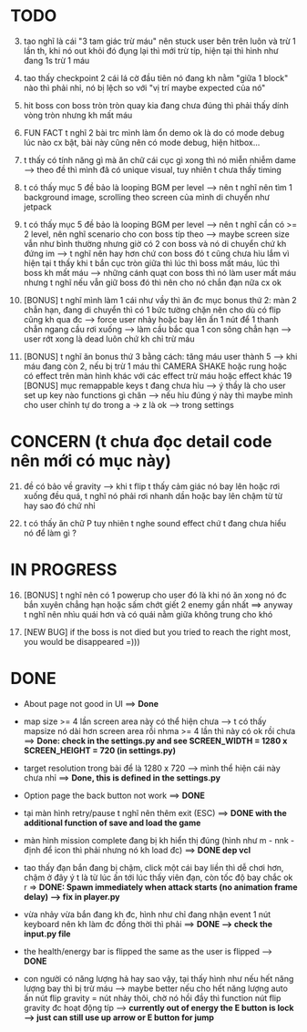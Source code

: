 # TODO

3. tao nghĩ là cái "3 tam giác trừ máu" nên stuck user bên trên luôn và trừ 1 lần th, khi nó out khỏi đó đụng lại thì mới trừ típ, hiện tại thì hình như đang 1s trừ 1 máu 

5. tao thấy checkpoint 2 cái lá cờ đầu tiên nó đang kh nằm "giữa 1 block" nào thì phải nhỉ, nó bị lệch so với "vị trí maybe expected của nó"



7. hit boss con boss tròn tròn quay kia đang chưa đúng thì phải thấy dính vòng tròn nhưng kh mất máu



10. FUN FACT t nghĩ 2 bài trc mình làm ổn demo ok là do có mode debug lúc nào cx bật, bài này cũng nên có mode debug, hiện hitbox...

12. t thấy có tính năng gì mà ăn chữ cái cục gì xong thì nó miễn nhiễm dame --> theo đề thì mình đã có unique visual, tuy nhiên t chưa thấy timing 

14. t có thấy mục 5 đề bảo là looping BGM per level --> nên t nghĩ nên tìm 1 background image, scrolling theo screen của mình di chuyển như jetpack
15. t có thấy mục 5 đề bảo là looping BGM per level --> nên t nghĩ cần có >= 2 level, nên nghĩ scenario cho con boss típ theo --> maybe screen size vẫn như bình thường nhưng giờ có 2 con boss và nó di chuyển chứ kh đứng im --> t nghĩ nên hay hơn chứ con boss đó t cũng chưa hỉu lắm vì hiện tại t thấy khi t bắn cục tròn giữa thì lúc thì boss mất máu, lúc thì boss kh mất máu --> những cánh quạt con boss thì nó làm user mất máu nhưng t nghĩ nếu vẫn giữ boss đó thì nên cho nó chắn đạn nữa cx ok 

17. [BONUS] t nghĩ mình làm 1 cái như vầy thì ăn đc mục bonus thứ 2: màn 2 chẳn hạn, đang di chuyển thì có 1 bức tường chặn nên cho dù có flip cũng kh qua đc --> force user nhảy hoặc bay lên ấn 1 nút để 1 thanh chẳn ngang cầu rơi xuống --> làm cầu bắc qua 1 con sông chẳn hạn --> user rớt xong là dead luôn chứ kh chỉ trừ máu 
18. [BONUS] t nghĩ ăn bonus thứ 3 bằng cách: tăng máu user thành 5 --> khi máu đang còn 2, nếu bị trừ 1 máu thì CAMERA SHAKE hoặc rung hoặc có effect trên màn hình khác với các effect trừ máu hoặc effect khác 
19 [BONUS] mục remappable keys t đang chưa hỉu --> ý thầy là cho user set up key nào functions gì chăn --> nếu hỉu đúng ý này thì maybe mình cho user chỉnh tự do trong a -> z là ok --> trong settings  



# CONCERN (t chưa đọc detail code nên mới có mục này)


21. đề có bảo về gravity --> khi t flip t thấy cảm giác nó bay lên hoặc rơi xuống đều quá, t nghĩ nó phải rơi nhanh dần hoặc bay lên chậm từ từ hay sao đó chứ nhỉ 

13. t có thấy ăn chữ P tuy nhiên t nghe sound effect chứ t đang chưa hiểu nó để làm gì ?






# IN PROGRESS

16. [BONUS] t nghĩ nên có 1 powerup cho user đó là khi nó ăn xong nó đc bắn xuyên chẳng hạn hoặc sấm chớt giết 2 enemy gần nhất ==> anyway t nghĩ nên nhìu quái hơn và có quái nằm giữa không trung cho khó 

20. [NEW BUG] if the boss is not died but you tried to reach the right most, you would be disappeared =)))


# DONE

- About page not good in UI ==> **Done**

-  map size >= 4 lần screen area này có thể hiện chưa --> t có thấy mapsize nó dài hơn screen area rồi nhma >= 4 lần thì này có ok rồi chưa  ==> **Done: check in the settings.py and see SCREEN_WIDTH = 1280 x SCREEN_HEIGHT = 720 (in settings.py)**

- target resolution trong bài để là 1280 x 720 --> mình thể hiện cái này chưa nhỉ ==> **Done, this is defined in the settings.py**

- Option page the back button not work ==> **DONE**

- tại màn hình retry/pause t nghĩ nên thêm exit (ESC) ==> **DONE with the additional function of save and load the game**

- màn hình mission complete đang bị kh hiển thị đúng (hình như m - nnk - định để  icon thì phải nhưng nó kh load đc) ==> **DONE dep vcl**

- tao thấy đạn bắn đang bị chậm, click một cái bay liền thì dễ chơi hơn, chậm ở đây ý t là từ lúc ấn tới lúc thấy viên đạn, còn tốc độ bay chắc ok r => **DONE: Spawn immediately when attack starts (no animation frame delay) --> fix in player.py**

- vừa nhảy vừa bắn đang kh đc, hình như chỉ đang nhận event 1 nút keyboard nên kh làm đc đồng thời thì phải ==> **DONE --> check the input.py file**

- the health/energy bar is flipped the same as the user is flipped --> **DONE**

- con người có năng lượng hả hay sao vậy, tại thấy hình như nếu hết năng lượng bay thì bị trừ máu --> maybe better nếu cho hết năng lượng auto ấn nút flip gravity = nút nhảy thôi, chờ nó hồi đầy thì function nút flip gravity đc hoạt động típ --> **currently out of energy the E button is lock --> just can still use up arrow or E button for jump**










